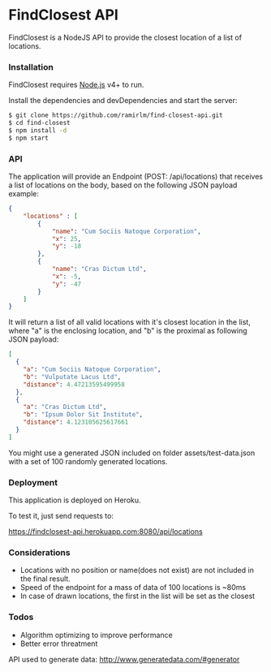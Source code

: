 # FindClosest API

FindClosest is a NodeJS API to provide the closest location of a list of locations.
 

### Installation

FindClosest requires [Node.js](https://nodejs.org/) v4+ to run.

Install the dependencies and devDependencies and start the server:

```sh
$ git clone https://github.com/ramirlm/find-closest-api.git
$ cd find-closest
$ npm install -d
$ npm start
```

### API

The application will provide an Endpoint (POST: /api/locations) that receives a list of locations on the body, based on the following JSON payload example:
```json
{
	"locations" : [
		{
			"name": "Cum Sociis Natoque Corporation",
			"x": 25,
			"y": -18
		},
		{
			"name": "Cras Dictum Ltd",
			"x": -5,
			"y": -47
        }
    ]
}
```

It will return a list of all valid locations with it's closest location in the list, where "a" is the enclosing location, and "b" is the proximal as following JSON payload:
```json
[
  {
    "a": "Cum Sociis Natoque Corporation",
    "b": "Vulputate Lacus Ltd",
    "distance": 4.47213595499958
  },
  {
    "a": "Cras Dictum Ltd",
    "b": "Ipsum Dolor Sit Institute",
    "distance": 4.123105625617661
  }
]
```

You might use a generated JSON included on folder assets/test-data.json with a set of 100 randomly generated locations.

### Deployment

This application is deployed on Heroku.

To test it, just send requests to:

https://findclosest-api.herokuapp.com:8080/api/locations

### Considerations

- Locations with no position or name(does not exist) are not included in the final result.
- Speed of the endpoint for a mass of data of 100 locations is ~80ms
- In case of drawn locations, the first in the list will be set as the closest

### Todos
- Algorithm optimizing to improve performance
- Better error threatment


API used to generate data:
http://www.generatedata.com/#generator
